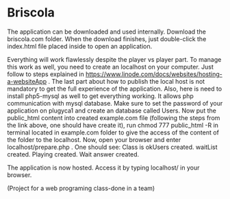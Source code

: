 # Briscola

The application can be downloaded and used internally. Download the briscola.com folder. When the download finishes, just double-click the index.html file placed inside to open an application.

Everything will work flawlessly despite the player vs player part. To manage this work as well, you need to create an localhost on your computer. Just follow to steps explained in https://www.linode.com/docs/websites/hosting-a-websiteApp . The last part about how to publish the local host is not mandatory to get the full experience of the application. Also, here is need to install php5-mysql as well to get everything working. It allows php communication with mysql database. Make sure to set the password of your application on plugyca1 and create an database called Users. Now put the public_html content into created example.com file (following the steps from the link above, one should have create it), run chmod 777 public_html -R in terminal located in example.com folder to give the access of the content of the folder to the localhost. Now, open your browser and enter localhost/prepare.php . One should see: Class is okUsers created. waitList created. Playing created. Wait answer created.

The application is now hosted. Access it by typing localhost/ in your browser.

(Project for a web programing class-done in a team)
